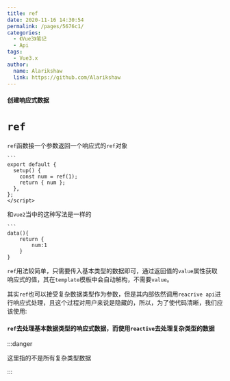 ```yaml
---
title: ref
date: 2020-11-16 14:30:54
permalink: /pages/5676c1/
categories:
  - 《Vue3》笔记
  - Api
tags: 
  - Vue3.x
author: 
  name: Alarikshaw
  link: https://github.com/Alarikshaw
---
```


#### 创建响应式数据

# `ref`

``ref``函数接一个参数返回一个响应式的``ref``对象

```vue
​```
export default {
  setup() {
    const num = ref(1);
    return { num };
  },
};
</script>
```

和`vue2`当中的这种写法是一样的

```vue
​```
data(){
    return {
        num:1
    }
}
```

``ref``用法较简单，只需要传入基本类型的数据即可，通过返回值的`value`属性获取响应式的值，其在`template`模板中会自动解构，不需要`value`。

其实`ref`也可以接受复杂数据类型作为参数，但是其内部依然调用`reacrive api`进行响应式处理，且这个过程对用户来说是隐藏的，所以，为了使代码清晰，我们应该使用:

#### `ref`去处理基本数据类型的响应式数据，而使用`reactive`去处理复杂类型的数据

:::danger

这里指的不是所有复杂类型数据

:::